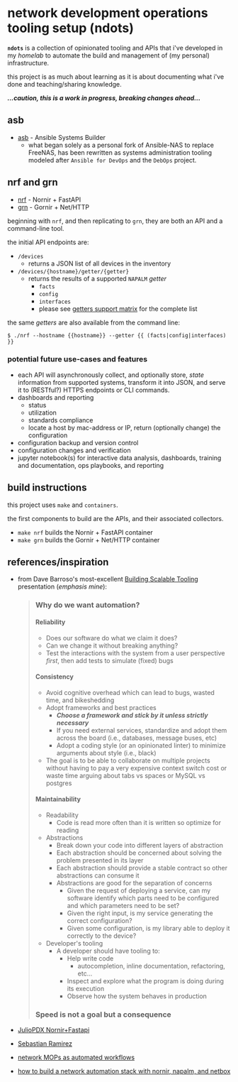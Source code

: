 # network development operations tooling setup (ndots)

**`ndots`** is a collection of opinionated tooling and APIs that i've developed in my *homelab* to automate the build and management of (my personal) infrastructure.

this project is as much about learning as it is about documenting what i've done and teaching/sharing knowledge.

***...caution, this is a work in progress, breaking changes ahead...***

## asb

- [asb](asb) - Ansible Systems Builder
  - what began solely as a personal fork of Ansible-NAS to replace FreeNAS, has been rewritten as systems administration tooling modeled after `Ansible for DevOps` and the `DebOps` project.

## nrf and grn

- [nrf](nrf) - Nornir + FastAPI
- [grn](grn) - Gornir + Net/HTTP

beginning with `nrf`, and then replicating to `grn`, they are both an API and a command-line tool.

the initial API endpoints are:

- `/devices`
  - returns a JSON list of all devices in the inventory
- `/devices/{hostname}/getter/{getter}`
  - returns the results of a supported `NAPALM` *getter*
    - `facts`
    - `config`
    - `interfaces`
    - please see [getters support matrix](https://napalm.readthedocs.io/en/latest/support/index.html#getters-support-matrix) for the complete list

the same *getters* are also available from the command line:

`$ ./nrf --hostname {{hostname}} --getter {{ (facts|config|interfaces) }}`

### potential future use-cases and features

- each API will asynchronously collect, and optionally store, *state* information from supported systems, transform it into JSON, and serve it to (RESTful?) HTTPS endpoints or CLI commands.
- dashboards and reporting
  - status
  - utilization
  - standards compliance
  - locate a host by mac-address or IP, return (optionally change) the configuration
- configuration backup and version control
- configuration changes and verification
- jupyter notebook(s) for interactive data analysis, dashboards, training and documentation, ops playbooks, and reporting

## build instructions

this project uses `make` and `containers`.

the first components to build are the APIs, and their associated collectors.

- `make nrf` builds the Nornir + FastAPI container
- `make grn` builds the Gornir + Net/HTTP container

## references/inspiration

- from Dave Barroso's most-excellent [Building Scalable Tooling](https://www.dravetech.com/presos/building_scalable_tooling/slides.html) presentation (*emphasis mine*):

    >
    > ### Why do we want automation?
    >
    > #### Reliability
    >
    > - Does our software do what we claim it does?
    > - Can we change it without breaking anything?
    > - Test the interactions with the system from a user perspective *first*, then add tests to simulate (fixed) bugs
    >
    > #### Consistency
    >
    > - Avoid cognitive overhead which can lead to bugs, wasted time, and bikeshedding
    > - Adopt frameworks and best practices
    >   - ***Choose a framework and stick by it unless strictly necessary***
    >   - If you need external services, standardize and adopt them across the board (i.e., databases, message buses, etc)
    >   - Adopt a coding style (or an opinionated linter) to minimize arguments about style (i.e., black)
    > - The goal is to be able to collaborate on multiple projects without having to pay a very expensive context switch cost or waste time arguing about tabs vs spaces or MySQL vs postgres
    >
    > #### Maintainability
    >
    > - Readability
    >   - Code is read more often than it is written so optimize for reading
    > - Abstractions
    >   - Break down your code into different layers of abstraction
    >   - Each abstraction should be concerned about solving the problem presented in its layer
    >   - Each abstraction should provide a stable contract so other abstractions can consume it
    >   - Abstractions are good for the separation of concerns
    >     - Given the request of deploying a service, can my software identify which parts need to be configured and which parameters need to be set?
    >     - Given the right input, is my service generating the correct configuration?
    >     - Given some configuration, is my library able to deploy it correctly to the device?
    > - Developer's tooling
    >   - A developer should have tooling to:
    >     - Help write code
    >       - autocompletion, inline documentation, refactoring, etc...
    >     - Inspect and explore what the program is doing during its execution
    >     - Observe how the system behaves in production
    >
    > ### Speed is not a goal but a consequence
    >

- [JulioPDX Nornir+Fastapi](https://juliopdx.com/2021/09/01/integrating-nornir-with-fastapi/)
- [Sebastian Ramirez](https://realpython.com/fastapi-python-web-apis/)
- [network MOPs as automated workflows](https://www.ansible.com/blog/network-mops-as-automated-workflows)
- [how to build a network automation stack with nornir, napalm, and netbox](https://www.packetcoders.io/how-to-build-a-network-automation-stack-with-nornir-napalm-and-netbox/)
